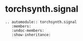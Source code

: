 torchsynth.signal
=================

```{eval-rst}
.. automodule:: torchsynth.signal
   :members:
   :undoc-members:
   :show-inheritance:
```
